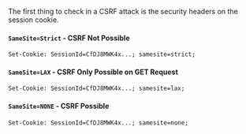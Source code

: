 The first thing to check in a CSRF attack is the security headers on the session cookie. 

#### `SameSite=Strict` - CSRF Not Possible

```
Set-Cookie: SessionId=CfDJ8MWK4x...; samesite=strict;
```

#### `SameSite=LAX` - CSRF Only Possible on GET Request

```
Set-Cookie: SessionId=CfDJ8MWK4x...; samesite=lax;
```

#### `SameSite=NONE` - CSRF Possible

```
Set-Cookie: SessionId=CfDJ8MWK4x...; samesite=none;
```
